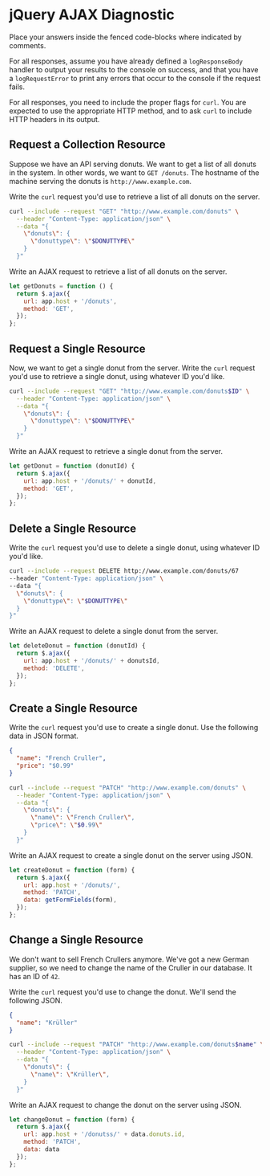 # jQuery AJAX Diagnostic

Place your answers inside the fenced code-blocks where indicated by comments.

For all responses,  assume you have already defined a `logResponseBody` handler
to output your results to the console on success, and that you have a
`logRequestError` to print any errors that occur to the console if the request
fails.

For all responses, you need to include the proper flags for `curl`. You are
expected to use the appropriate HTTP method, and to ask `curl` to include HTTP
headers in its output.

## Request a Collection Resource


Suppose we have an API serving donuts. We want to get a list of all donuts in
the system. In other words, we want to `GET /donuts`. The hostname of the
machine serving the donuts is `http://www.example.com`.

Write the `curl` request you'd use to retrieve a list of all donuts on the
server.

```sh
curl --include --request "GET" "http://www.example.com/donuts" \
  --header "Content-Type: application/json" \
  --data "{
    \"donuts\": {
      \"donuttype\": \"$DONUTTYPE\"
    }
  }"
```

Write an AJAX request to retrieve a list of all donuts on the server.

```js
let getDonuts = function () {
  return $.ajax({
    url: app.host + '/donuts',
    method: 'GET',
  });
};
```

## Request a Single Resource

Now, we want to get a single donut from the server. Write the `curl` request
you'd use to retrieve a single donut, using whatever ID you'd like.

```sh
curl --include --request "GET" "http://www.example.com/donuts$ID" \
  --header "Content-Type: application/json" \
  --data "{
    \"donuts\": {
      \"donuttype\": \"$DONUTTYPE\"
    }
  }"
```

Write an AJAX request to retrieve a single donut from the server.

```js
let getDonut = function (donutId) {
  return $.ajax({
    url: app.host + '/donuts/' + donutId,
    method: 'GET',
  });
};

```

## Delete a Single Resource

Write the `curl` request you'd use to delete a single donut, using whatever ID
you'd like.

```sh
curl --include --request DELETE http://www.example.com/donuts/67
--header "Content-Type: application/json" \
--data "{
  \"donuts\": {
    \"donuttype\": \"$DONUTTYPE\"
  }
}"
```

Write an AJAX request to delete a single donut from the server.

```js
let deleteDonut = function (donutId) {
  return $.ajax({
    url: app.host + '/donuts/' + donutsId,
    method: 'DELETE',
  });
};

```

## Create a Single Resource

Write the `curl` request you'd use to create a single donut. Use the following
data in JSON format.

```json
{
  "name": "French Cruller",
  "price": "$0.99"
}
```

```sh
curl --include --request "PATCH" "http://www.example.com/donuts" \
  --header "Content-Type: application/json" \
  --data "{
    \"donuts\": {
      \"name\": \"French Cruller\",
      \"price\": \"$0.99\"
    }
  }"

```

Write an AJAX request to create a single donut on the server using JSON.

```js
let createDonut = function (form) {
  return $.ajax({
    url: app.host + '/donuts/',
    method: 'PATCH',
    data: getFormFields(form),
  });
};
```

## Change a Single Resource

We don't want to sell French Crullers anymore. We've got a new German supplier,
so we need to change the name of the Cruller in our database. It has an ID of
`42`.

Write the `curl` request you'd use to change the donut. We'll send the following
JSON.

```json
{
  "name": "Krüller"
}
```

```sh
curl --include --request "PATCH" "http://www.example.com/donuts$name" \
  --header "Content-Type: application/json" \
  --data "{
    \"donuts\": {
      \"name\": \"Krüller\",
    }
  }"
```

Write an AJAX request to change the donut on the server using JSON.

```js
let changeDonut = function (form) {
  return $.ajax({
    url: app.host + '/donutss/' + data.donuts.id,
    method: 'PATCH',
    data: data
  });
};
```
